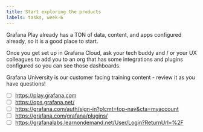 ```yaml
---
title: Start exploring the products
labels: tasks, week-6
---
```


Grafana Play already has a TON of data, content, and apps configured already, so it is a good place to start. 

Once you get set up in Grafana Cloud, ask your tech buddy and / or your UX colleagues to add you to an org that has some integrations and plugins configured so you can see those dashboards. 

Grafana University is our customer facing training content - review it as you have questions!

- [ ] https://play.grafana.com
- [ ] https://ops.grafana.net/
- [ ] https://grafana.com/auth/sign-in?plcmt=top-nav&cta=myaccount
- [ ] https://grafana.com/grafana/plugins/
- [ ] https://grafanalabs.learnondemand.net/User/Login?ReturnUrl=%2F
